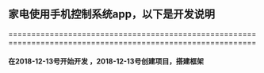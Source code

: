 ## 家电使用手机控制系统app，以下是开发说明 
============================================================================================================


#### 在2018-12-13号开始开发 ，2018-12-13号创建项目，搭建框架